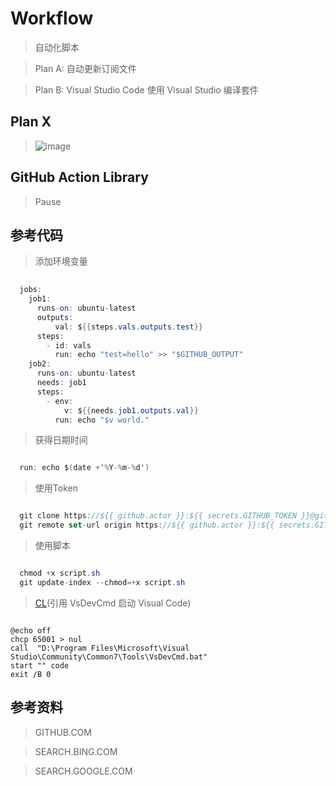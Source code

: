 # Workflow

> 自动化脚本

> Plan A: 自动更新订阅文件

> Plan B: Visual Studio Code 使用 Visual Studio 编译套件

## Plan X

> ![image](https://user-images.githubusercontent.com/78424351/230357684-95def461-6592-4fa9-9095-2093dbe5aaac.png)

## GitHub Action Library

> Pause

## 参考代码

> 添加环境变量

```ActionScript
 
  jobs: 
    job1:
      runs-on: ubuntu-latest
      outputs:
          val: ${{steps.vals.outputs.test}}
      steps: 
        - id: vals
          run: echo "test=hello" >> "$GITHUB_OUTPUT"
    job2:
      runs-on: ubuntu-latest
      needs: job1
      steps:
        - env:
            v: ${{needs.job1.outputs.val}}
          run: echo "$v world."

```

> 获得日期时间

```ActionScript

  run: echo $(date +'%Y-%m-%d')

```

> 使用Token

```ActionScript

  git clone https://${{ github.actor }}:${{ secrets.GITHUB_TOKEN }}@github.com/${{ github.repository }} .
  git remote set-url origin https://${{ github.actor }}:${{ secrets.GITHUB_TOKEN }}@github.com/${{ github.repository }}

```

> 使用脚本

```ActionScript

  chmod +x script.sh
  git update-index --chmod=+x script.sh

```

> [CL](https://github.com/Simple-2021/Workflow/blob/main/CL.ps1)(引用 VsDevCmd 启动 Visual Code)

```Bat

@echo off
chcp 65001 > nul
call  "D:\Program Files\Microsoft\Visual Studio\Community\Common7\Tools\VsDevCmd.bat"
start "" code
exit /B 0

```

## 参考资料

> GITHUB.COM

> SEARCH.BING.COM

> SEARCH.GOOGLE.COM
